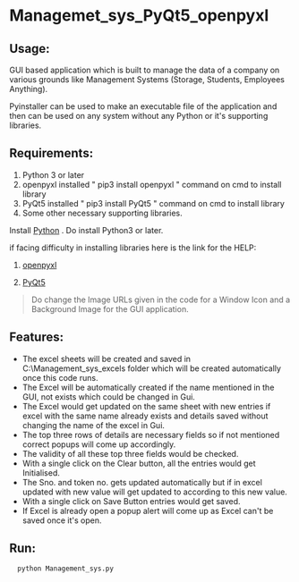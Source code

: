 # Managemet_sys_PyQt5_openpyxl

## Usage:

GUI based application which is built to manage the data of a company on various grounds like Management Systems (Storage, Students, Employees Anything).

Pyinstaller can be used to make an executable file of the application and then can be used on any system without any Python or it's supporting libraries.

## Requirements:

1. Python 3 or later
2. openpyxl installed  " pip3 install openpyxl " command on cmd to install library
3. PyQt5 installed " pip3 install PyQt5 " command on cmd to install library
4. Some other necessary supporting libraries.

Install  [Python](https://www.python.org/downloads/) . Do install Python3 or later.

if facing difficulty in installing libraries here is the link for the HELP:

1. [openpyxl](https://pypi.python.org/pypi/openpyxl)

2. [PyQt5](https://pypi.python.org/pypi/PyQt5)

> Do change the Image URLs given in the code for a Window Icon and a Background Image for the GUI application.

## Features:

- The excel sheets will be created and saved in C:\Management_sys_excels folder which will be created automatically once this code runs.
- The Excel will be automatically created if the name mentioned in the GUI, not exists which could be changed in Gui.
- The Excel would get updated on the same sheet with new entries if excel with the same name already exists and details saved without changing the name of the excel in Gui.
- The top three rows of details are necessary fields so if not mentioned correct popups will come up accordingly.
- The validity of all these top three fields would be checked. 
- With a single click on the Clear button, all the entries would get Initialised.
- The Sno. and token no. gets updated automatically but if in excel updated with new value will get updated to according to this new value.
- With a single click on Save Button entries would get saved.
- If Excel is already open a popup alert will come up as Excel can't be saved once it's open.

## Run:

```
  python Management_sys.py
```
